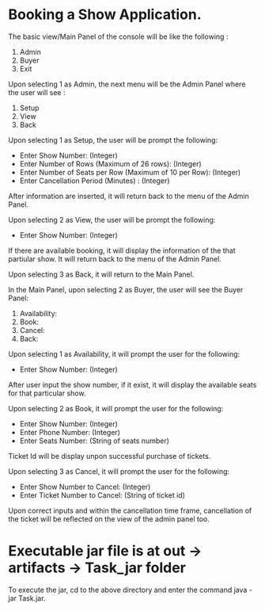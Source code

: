 # Booking a Show Application.

The basic view/Main Panel of the console will be like the following :

1) Admin
2) Buyer
3) Exit

Upon selecting 1 as Admin, the next menu will be the Admin Panel where the user will see :

1) Setup
2) View
3) Back

Upon selecting 1 as Setup, the user will be prompt the following:

- Enter Show Number: (Integer)
- Enter Number of Rows (Maximum of 26 rows): (Integer)
- Enter Number of Seats per Row (Maximum of 10 per Row): (Integer)
- Enter Cancellation Period (Minutes) : (Integer)

After information are inserted, it will return back to the menu of the Admin Panel.

Upon selecting 2 as View, the user will be prompt the following:

- Enter Show Number: (Integer)

If there are available booking, it will display the information of the that partiular show. It will return back to the menu of the Admin Panel.

Upon selecting 3 as Back, it will return to the Main Panel.

In the Main Panel, upon selecting 2 as Buyer, the user will see the Buyer Panel:

1) Availability:
2) Book:
3) Cancel:
4) Back:

Upon selecting 1 as Availability, it will prompt the user for the following:

- Enter Show Number: (Integer)

After user input the show number, if it exist, it will display the available seats for that particular show.

Upon selecting 2 as Book, it will prompt the user for the following:

- Enter Show Number: (Integer)
- Enter Phone Number: (Integer)
- Enter Seats Number: (String of seats number)

Ticket Id will be display unpon successful purchase of tickets.


Upon selecting 3 as Cancel, it will prompt the user for the following:

- Enter Show Number to Cancel: (Integer)
- Enter Ticket Number to Cancel: (String of ticket id)

Upon correct inputs and within the cancellation time frame, cancellation of the ticket will be reflected on the view of the admin panel too.


# Executable jar file is at out -> artifacts -> Task_jar folder

To execute the jar, cd to the above directory and enter the command java -jar Task.jar.




